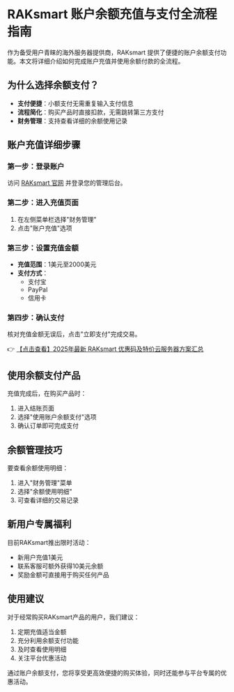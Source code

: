 # RAKsmart 账户余额充值与支付全流程指南

作为备受用户青睐的海外服务器提供商，RAKsmart 提供了便捷的账户余额支付功能。本文将详细介绍如何完成账户充值并使用余额付款的全流程。

## 为什么选择余额支付？

- **支付便捷**：小额支付无需重复输入支付信息
- **流程简化**：购买产品时直接扣款，无需跳转第三方支付
- **财务管理**：支持查看详细的余额使用记录

## 账户充值详细步骤

### 第一步：登录账户
访问 [RAKsmart 官网](https://bit.ly/raksmart) 并登录您的管理后台。

### 第二步：进入充值页面
1. 在左侧菜单栏选择"财务管理"
2. 点击"账户充值"选项

### 第三步：设置充值金额
- **充值范围**：1美元至2000美元
- **支付方式**：
  - 支付宝
  - PayPal
  - 信用卡

### 第四步：确认支付
核对充值金额无误后，点击"立即支付"完成交易。

👉 [【点击查看】2025年最新 RAKsmart 优惠码及特价云服务器方案汇总](https://bit.ly/raksmart)

## 使用余额支付产品

充值完成后，在购买产品时：
1. 进入结账页面
2. 选择"使用账户余额支付"选项
3. 确认订单即可完成支付

## 余额管理技巧

要查看余额使用明细：
1. 进入"财务管理"菜单
2. 选择"余额使用明细"
3. 可查看详细的交易记录

## 新用户专属福利

目前RAKsmart推出限时活动：
- 新用户充值1美元
- 联系客服可额外获得10美元余额
- 奖励金额可直接用于购买任何产品

## 使用建议

对于经常购买RAKsmart产品的用户，我们建议：
1. 定期充值适当金额
2. 充分利用余额支付功能
3. 及时查看使用明细
4. 关注平台优惠活动

通过账户余额支付，您将享受更高效便捷的购买体验，同时还能参与平台专属的优惠活动。